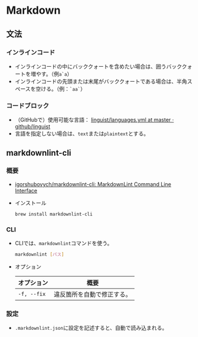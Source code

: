 # Markdown

## 文法

### インラインコード

- インラインコードの中にバッククォートを含めたい場合は、囲うバッククォートを増やす。（例``a`a``）
- インラインコードの先頭または末尾がバッククォートである場合は、半角スペースを空ける。（例：`` `aa` ``）

### コードブロック

- （GitHubで）使用可能な言語： [linguist/languages.yml at master · github/linguist](https://github.com/github/linguist/blob/master/lib/linguist/languages.yml)
- 言語を指定しない場合は、`text`または`plaintext`とする。

## markdownlint-cli

### 概要

- [igorshubovych/markdownlint-cli: MarkdownLint Command Line Interface](https://github.com/igorshubovych/markdownlint-cli)
- インストール

  ```bash
  brew install markdownlint-cli
  ```

### CLI

- CLIでは、`markdownlint`コマンドを使う。

  ```bash
  markdownlint [パス]
  ```

- オプション

  |オプション|概要|
  |---|---|
  |`-f, --fix`|違反箇所を自動で修正する。|

### 設定

- `.markdownlint.json`に設定を記述すると、自動で読み込まれる。
